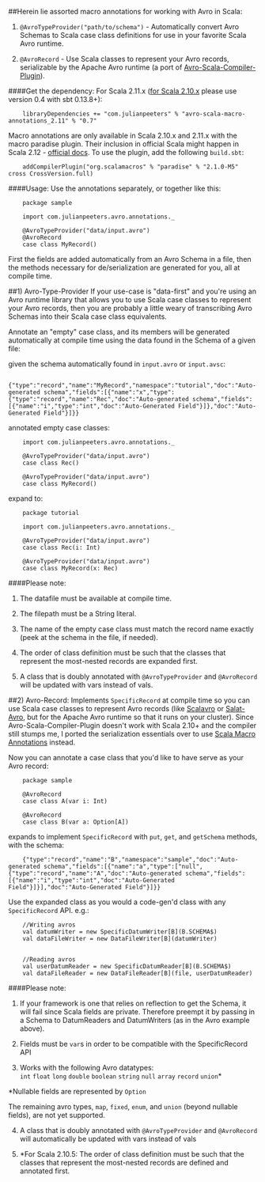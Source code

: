 ##Herein lie assorted macro annotations for working with Avro in Scala:

1) `@AvroTypeProvider("path/to/schema")` - Automatically convert Avro Schemas to Scala case class definitions for use in your favorite Scala Avro runtime.


2) `@AvroRecord` - Use Scala classes to represent your Avro records, serializable by the Apache Avro runtime (a port of [Avro-Scala-Compiler-Plugin](https://code.google.com/p/avro-scala-compiler-plugin/)).



####Get the dependency:
For Scala 2.11.x ([for Scala 2.10.x](https://github.com/julianpeeters/avro-scala-macro-annotations/issues/6#issuecomment-77973333) please use version 0.4 with sbt 0.13.8+):


        libraryDependencies += "com.julianpeeters" % "avro-scala-macro-annotations_2.11" % "0.7"


Macro annotations are only available in Scala 2.10.x and 2.11.x with the macro paradise plugin. Their inclusion in official Scala might happen in Scala 2.12 - [official docs](http://docs.scala-lang.org/overviews/macros/annotations.html). To use the plugin, add the following `build.sbt`:

        addCompilerPlugin("org.scalamacros" % "paradise" % "2.1.0-M5" cross CrossVersion.full)



####Usage:
Use the annotations separately, or together like this:

        package sample
        
        import com.julianpeeters.avro.annotations._
         
        @AvroTypeProvider("data/input.avro")
        @AvroRecord
        case class MyRecord()


First the fields are added automatically from an Avro Schema in a file, then the methods necessary for de/serialization are generated for you, all at compile time.


##1) Avro-Type-Provider
If your use-case is "data-first" and you're using an Avro runtime library that allows you to use Scala case classes to represent your Avro records, then you are probably a little weary of transcribing Avro Schemas into their Scala case class equivalents. 

Annotate an "empty" case class, and its members will be generated automatically at compile time using the data found in the Schema of a given file:

  given the schema automatically found in `input.avro` or `input.avsc`:
        

        {"type":"record","name":"MyRecord","namespace":"tutorial","doc":"Auto-generated schema","fields":[{"name":"x","type":{"type":"record","name":"Rec","doc":"Auto-generated schema","fields":[{"name":"i","type":"int","doc":"Auto-Generated Field"}]},"doc":"Auto-Generated Field"}]}}


  annotated empty case classes:


        import com.julianpeeters.avro.annotations._

        @AvroTypeProvider("data/input.avro")
        case class Rec()
         
        @AvroTypeProvider("data/input.avro")
        case class MyRecord()


  expand to:

        
        package tutorial

        import com.julianpeeters.avro.annotations._

        @AvroTypeProvider("data/input.avro")
        case class Rec(i: Int)
         
        @AvroTypeProvider("data/input.avro")
        case class MyRecord(x: Rec)


####Please note:
1) The datafile must be available at compile time.

2) The filepath must be a String literal.

3) The name of the empty case class must match the record name exactly (peek at the schema in the file, if needed).

4) The order of class definition must be such that the classes that represent the most-nested records are expanded first.

5) A class that is doubly annotated with `@AvroTypeProvider` and `@AvroRecord` will be updated with vars instead of vals.

##2) Avro-Record: 
Implements `SpecificRecord` at compile time so you can use Scala case classes to represent Avro records (like [Scalavro](https://github.com/GenslerAppsPod/scalavro) or [Salat-Avro](https://github.com/julianpeeters/salat-avro/tree/master), but for the Apache Avro runtime so that it runs on your cluster). Since Avro-Scala-Compiler-Plugin doesn't work with Scala 2.10+ and the compiler still stumps me, I ported the serialization essentials over to use [Scala Macro Annotations](http://docs.scala-lang.org/overviews/macros/annotations.html) instead. 

Now you can annotate a case class that you'd like to have serve as your Avro record:


        package sample

        @AvroRecord
        case class A(var i: Int)

        @AvroRecord
        case class B(var a: Option[A])


  expands to implement `SpecificRecord` with `put`, `get`, and `getSchema` methods, with the schema:

        {"type":"record","name":"B","namespace":"sample","doc":"Auto-generated schema","fields":[{"name":"a","type":["null",{"type":"record","name":"A","doc":"Auto-generated schema","fields":[{"name":"i","type":"int","doc":"Auto-Generated Field"}]}],"doc":"Auto-Generated Field"}]}}


Use the expanded class as you would a code-gen'd class with any `SpecificRecord` API. e.g.:


        //Writing avros 
        val datumWriter = new SpecificDatumWriter[B](B.SCHEMA$)
        val dataFileWriter = new DataFileWriter[B](datumWriter)


        //Reading avros
        val userDatumReader = new SpecificDatumReader[B](B.SCHEMA$)
        val dataFileReader = new DataFileReader[B](file, userDatumReader)


####Please note:
1) If your framework is one that relies on reflection to get the Schema, it will fail since Scala fields are private. Therefore preempt it by passing in a Schema to DatumReaders and DatumWriters (as in the Avro example above).

2) Fields must be `var`s in order to be compatible with the SpecificRecord API

3) Works with the following Avro datatypes:  
`int`
`float`
`long`
`double`
`boolean`
`string`
`null`
`array`
`record`
`union`*

*Nullable fields are represented by `Option` 

The remaining avro types, `map`, `fixed`, `enum`, and `union` (beyond nullable fields), are not yet supported.

4) A class that is doubly annotated with `@AvroTypeProvider` and `@AvroRecord` will automatically be updated with vars instead of vals

5) *For Scala 2.10.5: The order of class definition must be such that the classes that represent the most-nested records are defined and annotated first.

